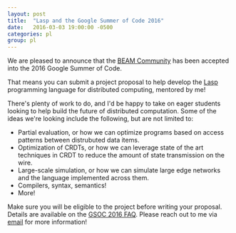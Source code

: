 ```yaml
---
layout: post
title:  "Lasp and the Google Summer of Code 2016"
date:   2016-03-03 19:00:00 -0500
categories: pl
group: pl
---
```


We are pleased to announce that the [BEAM
Community](https://summerofcode.withgoogle.com/organizations/5748418722922496/)
has been accepted into the 2016 Google Summer of Code.

That means you can submit a project proposal to help develop the
[Lasp](https://lasp-lang.org) programming language for distributed
computing, mentored by me!

There's plenty of work to do, and I'd be happy to take on eager students
looking to help build the future of distributed computation.  Some of
the ideas we're looking include the following, but are not limited to:

* Partial evaluation, or how we can optimize programs based on access
  patterns between distrubuted data items.
* Optimization of CRDTs, or how we can leverage state of the art techniques
  in CRDT to reduce the amount of state transmission on the wire.
* Large-scale simulation, or how we can simulate large edge networks and
  the language implemented across them.
* Compilers, syntax, semantics!
* More!

Make sure you will be eligible to the project before writing your
proposal. Details are available on the [GSOC 2016
FAQ](https://developers.google.com/open-source/gsoc/faq#students).
Please reach out to me via
[email](mailto:christopher.meiklejohn@gmail.com) for more information!
